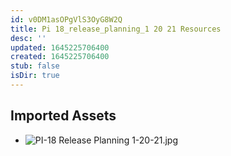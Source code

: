 ```yaml
---
id: v0DM1asOPgVlS3OyG8W2Q
title: Pi 18_release_planning_1 20 21 Resources
desc: ''
updated: 1645225706400
created: 1645225706400
stub: false
isDir: true
---
```

## Imported Assets
- ![PI-18 Release Planning 1-20-21.jpg](/assets/pi-18-release-planning-1-20-21.jpg)
